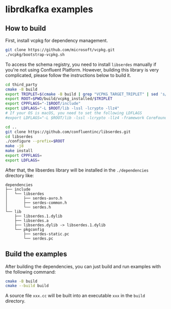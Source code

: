 # librdkafka examples

## How to build

First, install vcpkg for dependency management.

```bash
git clone https://github.com/microsoft/vcpkg.git
./vcpkg/bootstrap-vcpkg.sh
```

To access the schema registry, you need to install `libserdes` manually if you're not using Confluent Platform. However, building this library is very complicated, please follow the instructions below to build it.

```bash
cd third_party
cmake -B build
export TRIPLET=$(cmake -B build | grep "VCPKG_TARGET_TRIPLET" | sed 's/^.*: //')
export ROOT=$PWD/build/vcpkg_installed/$TRIPLET
export CPPFLAGS="-I$ROOT/include"
export LDFLAGS="-L $ROOT/lib -lssl -lcrypto -llz4"
# If your OS is macOS, you need to set the following LDFLAGS
#export LDFLAGS="-L $ROOT/lib -lssl -lcrypto -llz4 -framework CoreFoundation -framework CoreServices -framework SystemConfiguration"

cd ..
git clone https://github.com/confluentinc/libserdes.git
cd libserdes
./configure --prefix=$ROOT
make -j8
make install
export CPPFLAGS=
export LDFLAGS=
```

After that, the libserdes library will be installed in the `./dependencies` directory like:

```
dependencies
├── include
│   └── libserdes
│       ├── serdes-avro.h
│       ├── serdes-common.h
│       └── serdes.h
└── lib
    ├── libserdes.1.dylib
    ├── libserdes.a
    ├── libserdes.dylib -> libserdes.1.dylib
    └── pkgconfig
        ├── serdes-static.pc
        └── serdes.pc
```

## Build the examples

After building the dependencies, you can just build and run examples with the following command:

```bash
cmake -B build
cmake --build build
```

A source file `xxx.cc` will be built into an executable `xxx` in the `build` directory.

